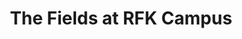 ---
title: The Fields at RFK Campus
info: The league plays here on select Sundays
address: The Fields at RFK Campus
city: Washington
state: DC
zip: 20002
---